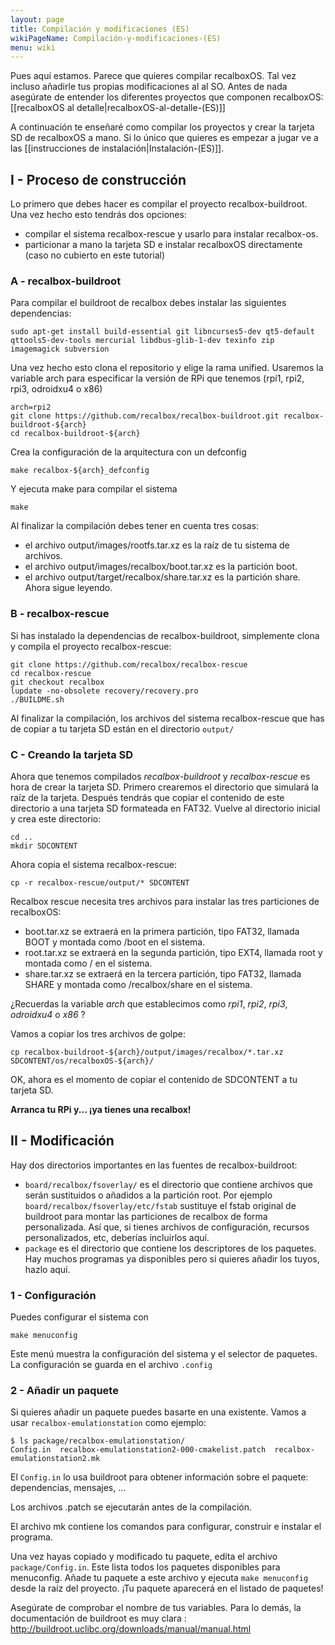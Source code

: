 ```yaml
---
layout: page
title: Compilación y modificaciones (ES)
wikiPageName: Compilación-y-modificaciones-(ES)
menu: wiki
---
```


Pues aquí estamos. Parece que quieres compilar recalboxOS. Tal vez incluso añadirle tus propias modificaciones al al SO.
Antes de nada asegúrate de entender los diferentes proyectos que componen recalboxOS: [[recalboxOS al detalle|recalboxOS-al-detalle-(ES)]]

A continuación te enseñaré como compilar los proyectos y crear la tarjeta SD de recalboxOS a mano. Si lo único que quieres es empezar a jugar ve a las [[instrucciones de instalación|Instalación-(ES)]].

## I - Proceso de construcción
Lo primero que debes hacer es compilar el proyecto recalbox-buildroot.
Una vez hecho esto tendrás dos opciones:  
- compilar el sistema recalbox-rescue y usarlo para instalar recalbox-os.
- particionar a mano la tarjeta SD e instalar recalboxOS directamente (caso no cubierto en este tutorial)

### A - recalbox-buildroot
Para compilar el buildroot de recalbox debes instalar las siguientes dependencias:
```
sudo apt-get install build-essential git libncurses5-dev qt5-default qttools5-dev-tools mercurial libdbus-glib-1-dev texinfo zip imagemagick subversion
```
Una vez hecho esto clona el repositorio y elige la rama unified. Usaremos la variable arch para especificar la versión de RPi que tenemos (rpi1, rpi2, rpi3, odroidxu4 o x86)

```
arch=rpi2
git clone https://github.com/recalbox/recalbox-buildroot.git recalbox-buildroot-${arch}
cd recalbox-buildroot-${arch}
```

Crea la configuración de la arquitectura con un defconfig
```
make recalbox-${arch}_defconfig
```

Y ejecuta make para compilar el sistema 
```
make
```

Al finalizar la compilación debes tener en cuenta tres cosas:  
- el archivo output/images/rootfs.tar.xz es la raíz de tu sistema de archivos.
- el archivo output/images/recalbox/boot.tar.xz es la partición boot.
- el archivo output/target/recalbox/share.tar.xz es la partición share.
Ahora sigue leyendo.

### B - recalbox-rescue
Si has instalado la dependencias de recalbox-buildroot, simplemente clona y compila el proyecto recalbox-rescue:
```
git clone https://github.com/recalbox/recalbox-rescue
cd recalbox-rescue
git checkout recalbox
lupdate -no-obsolete recovery/recovery.pro
./BUILDME.sh
```

Al finalizar la compilación, los archivos del sistema recalbox-rescue que has de copiar a tu tarjeta SD están en el directorio `output/`

### C - Creando la tarjeta SD
Ahora que tenemos compilados *recalbox-buildroot* y *recalbox-rescue* es hora de crear la tarjeta SD.
Primero crearemos el directorio que simulará la raíz de la tarjeta. Después tendrás que copiar el contenido de este directorio a una tarjeta SD formateada en FAT32. Vuelve al directorio inicial y crea este directorio:
```
cd ..
mkdir SDCONTENT
```

Ahora copia el sistema recalbox-rescue:
```
cp -r recalbox-rescue/output/* SDCONTENT
```

Recalbox rescue necesita tres archivos para instalar las tres particiones de recalboxOS:
- boot.tar.xz se extraerá en la primera partición, tipo FAT32, llamada BOOT y montada como /boot en el sistema.
- root.tar.xz se extraerá en la segunda partición, tipo EXT4, llamada root y montada como / en el sistema.
- share.tar.xz se extraerá en la tercera partición, tipo FAT32, llamada SHARE y montada como /recalbox/share en el sistema.

¿Recuerdas la variable *arch* que establecimos como *rpi1*, *rpi2*, *rpi3*, *odroidxu4* o *x86* ?

Vamos a copiar los tres archivos de golpe:
```
cp recalbox-buildroot-${arch}/output/images/recalbox/*.tar.xz SDCONTENT/os/recalboxOS-${arch}/
```

OK, ahora es el momento de copiar el contenido de SDCONTENT a tu tarjeta SD.

**Arranca tu RPi y... ¡ya tienes una recalbox!**


## II - Modificación
Hay dos directorios importantes en las fuentes de recalbox-buildroot:
- `board/recalbox/fsoverlay/` es el directorio que contiene archivos que serán sustituidos o añadidos a la partición root. Por ejemplo `board/recalbox/fsoverlay/etc/fstab` sustituye el fstab original de buildroot para montar las particiones de recalbox de forma personalizada. Así que, si tienes archivos de configuración, recursos personalizados, etc, deberías incluirlos aquí.
- `package` es el directorio que contiene los descriptores de los paquetes. Hay muchos programas ya disponibles pero si quieres añadir los tuyos, hazlo aquí.

### 1 - Configuración
Puedes configurar el sistema con
```
make menuconfig
```
Este menú muestra la configuración del sistema y el selector de paquetes. La configuración se guarda en el archivo `.config`

### 2 - Añadir un paquete
Si quieres añadir un paquete puedes basarte en una existente. Vamos a usar `recalbox-emulationstation` como ejemplo:
``` 
$ ls package/recalbox-emulationstation/
Config.in  recalbox-emulationstation2-000-cmakelist.patch  recalbox-emulationstation2.mk
```

El `Config.in` lo usa buildroot para obtener información sobre el paquete: dependencias, mensajes, ...

Los archivos .patch se ejecutarán antes de la compilación.

El archivo mk contiene los comandos para configurar, construir e instalar el programa.

Una vez hayas copiado y modificado tu paquete, edita el archivo `package/Config.in`. Este lista todos los paquetes disponibles para menuconfig. Añade tu paquete a este archivo y ejecuta `make menuconfig` desde la raíz del proyecto. ¡Tu paquete aparecerá en el listado de paquetes!

Asegúrate de comprobar el nombre de tus variables. Para lo demás, la documentación de buildroot es muy clara : http://buildroot.uclibc.org/downloads/manual/manual.html
